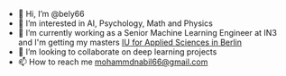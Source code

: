 - 👋 Hi, I’m @bely66
- 👀 I’m interested in AI, Psychology, Math and Physics
- 🌱 I’m currently working as a Senior Machine Learning Engineer at IN3 and I'm getting my masters [IU for Applied Sciences in Berlin](https://www.iu.org/)
- 💞️ I’m looking to collaborate on deep learning projects
- 📫 How to reach me mohammdnabil66@gmail.com

<!---
bely66/bely66 is a ✨ special ✨ repository because its `README.md` (this file) appears on your GitHub profile.
You can click the Preview link to take a look at your changes.
--->
